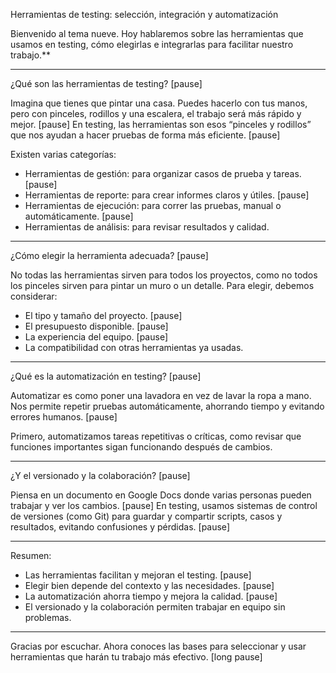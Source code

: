 Herramientas de testing: selección, integración y automatización

Bienvenido al tema nueve. Hoy hablaremos sobre las herramientas que usamos en testing, cómo elegirlas e integrarlas para facilitar nuestro trabajo.**

---

¿Qué son las herramientas de testing? [pause]

Imagina que tienes que pintar una casa. Puedes hacerlo con tus manos, pero con pinceles, rodillos y una escalera, el trabajo será más rápido y mejor. [pause] En testing, las herramientas son esos “pinceles y rodillos” que nos ayudan a hacer pruebas de forma más eficiente. [pause]

Existen varias categorías:

- Herramientas de gestión: para organizar casos de prueba y tareas. [pause]
- Herramientas de reporte: para crear informes claros y útiles. [pause]
- Herramientas de ejecución: para correr las pruebas, manual o automáticamente. [pause]
- Herramientas de análisis: para revisar resultados y calidad.

---

¿Cómo elegir la herramienta adecuada? [pause]

No todas las herramientas sirven para todos los proyectos, como no todos los pinceles sirven para pintar un muro o un detalle. Para elegir, debemos considerar:

- El tipo y tamaño del proyecto. [pause]
- El presupuesto disponible. [pause]
- La experiencia del equipo. [pause]
- La compatibilidad con otras herramientas ya usadas.

---

¿Qué es la automatización en testing? [pause]

Automatizar es como poner una lavadora en vez de lavar la ropa a mano. Nos permite repetir pruebas automáticamente, ahorrando tiempo y evitando errores humanos. [pause]

Primero, automatizamos tareas repetitivas o críticas, como revisar que funciones importantes sigan funcionando después de cambios.

---

¿Y el versionado y la colaboración? [pause]

Piensa en un documento en Google Docs donde varias personas pueden trabajar y ver los cambios. [pause] En testing, usamos sistemas de control de versiones (como Git) para guardar y compartir scripts, casos y resultados, evitando confusiones y pérdidas. [pause]

---

Resumen:  

- Las herramientas facilitan y mejoran el testing. [pause]
- Elegir bien depende del contexto y las necesidades. [pause]
- La automatización ahorra tiempo y mejora la calidad. [pause]
- El versionado y la colaboración permiten trabajar en equipo sin problemas.

---

Gracias por escuchar. Ahora conoces las bases para seleccionar y usar herramientas que harán tu trabajo más efectivo. [long pause]
